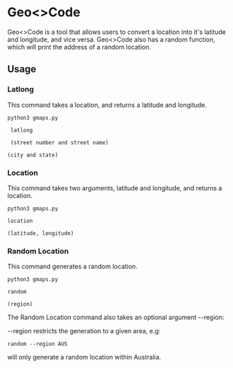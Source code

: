 # Geo<>Code

Geo<>Code is a tool that allows users to convert a location into it's latitude and longitude, and vice versa. Geo<>Code also has a random function, which will print the address of a random location.



## Usage

### Latlong

This command takes a location, and returns a latitude and longitude.

` python3 gmaps.py `

` latlong`

` (street number and street name)`

`(city and state)`



### Location

This command takes two arguments, latitude and longitude, and returns a location.

`python3 gmaps.py`

`location`

`(latitude, longitude) `



### Random Location

This command generates a random location. 

`python3 gmaps.py`

`random`

`(region)`



The Random Location command also takes an optional argument --region:

--region restricts the generation to a given area, e.g:

`random --region AUS`

will only generate a random location within Australia.















